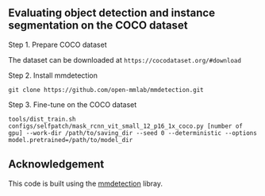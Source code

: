 ## Evaluating object detection and instance segmentation on the COCO dataset
Step 1. Prepare COCO dataset

The dataset can be downloaded at `https://cocodataset.org/#download`

Step 2. Install mmdetection

```
git clone https://github.com/open-mmlab/mmdetection.git
```

Step 3. Fine-tune on the COCO dataset 

```
tools/dist_train.sh configs/selfpatch/mask_rcnn_vit_small_12_p16_1x_coco.py [number of gpu] --work-dir /path/to/saving_dir --seed 0 --deterministic --options model.pretrained=/path/to/model_dir
```

## Acknowledgement
This code is built using the <a href=https://github.com/open-mmlab/mmdetection>mmdetection</a> libray.

